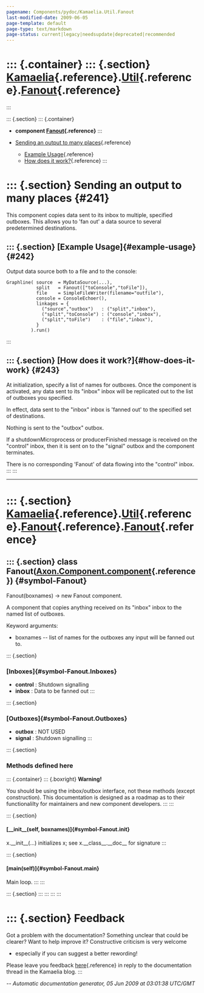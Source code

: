 ```yaml
---
pagename: Components/pydoc/Kamaelia.Util.Fanout
last-modified-date: 2009-06-05
page-template: default
page-type: text/markdown
page-status: current|legacy|needsupdate|deprecated|recommended
---
```

::: {.container}
::: {.section}
[Kamaelia](/Components/pydoc/Kamaelia.html){.reference}.[Util](/Components/pydoc/Kamaelia.Util.html){.reference}.[Fanout](/Components/pydoc/Kamaelia.Util.Fanout.html){.reference}
==================================================================================================================================================================================
:::

::: {.section}
::: {.container}
-   **component
    [Fanout](/Components/pydoc/Kamaelia.Util.Fanout.Fanout.html){.reference}**
:::

-   [Sending an output to many places](#241){.reference}
    -   [Example Usage](#242){.reference}
    -   [How does it work?](#243){.reference}
:::

::: {.section}
Sending an output to many places {#241}
================================

This component copies data sent to its inbox to multiple, specified
outboxes. This allows you to \'fan out\' a data source to several
predetermined destinations.

::: {.section}
[Example Usage]{#example-usage} {#242}
-------------------------------

Output data source both to a file and to the console:

``` {.literal-block}
Graphline( source  = MyDataSource(...),
           split   = Fanout(["toConsole","toFile"]),
           file    = SimpleFileWriter(filename="outfile"),
           console = ConsoleEchoer(),
           linkages = {
             ("source","outbox")   : ("split","inbox"),
             ("split","toConsole") : ("console","inbox"),
             ("split","toFile")    : ("file","inbox"),
           }
         ).run()
```
:::

::: {.section}
[How does it work?]{#how-does-it-work} {#243}
--------------------------------------

At initialization, specify a list of names for outboxes. Once the
component is activated, any data sent to its \"inbox\" inbox will be
replicated out to the list of outboxes you specified.

In effect, data sent to the \"inbox\" inbox is \'fanned out\' to the
specified set of destinations.

Nothing is sent to the \"outbox\" outbox.

If a shutdownMicroprocess or producerFinished message is received on the
\"control\" inbox, then it is sent on to the \"signal\" outbox and the
component terminates.

There is no corresponding \'Fanout\' of data flowing into the
\"control\" inbox.
:::
:::

------------------------------------------------------------------------

::: {.section}
[Kamaelia](/Components/pydoc/Kamaelia.html){.reference}.[Util](/Components/pydoc/Kamaelia.Util.html){.reference}.[Fanout](/Components/pydoc/Kamaelia.Util.Fanout.html){.reference}.[Fanout](/Components/pydoc/Kamaelia.Util.Fanout.Fanout.html){.reference}
===========================================================================================================================================================================================================================================================

::: {.section}
class Fanout([Axon.Component.component](/Docs/Axon/Axon.Component.component.html){.reference}) {#symbol-Fanout}
----------------------------------------------------------------------------------------------

Fanout(boxnames) -\> new Fanout component.

A component that copies anything received on its \"inbox\" inbox to the
named list of outboxes.

Keyword arguments:

-   boxnames \-- list of names for the outboxes any input will be fanned
    out to.

::: {.section}
### [Inboxes]{#symbol-Fanout.Inboxes}

-   **control** : Shutdown signalling
-   **inbox** : Data to be fanned out
:::

::: {.section}
### [Outboxes]{#symbol-Fanout.Outboxes}

-   **outbox** : NOT USED
-   **signal** : Shutdown signalling
:::

::: {.section}
### Methods defined here

::: {.container}
::: {.boxright}
**Warning!**

You should be using the inbox/outbox interface, not these methods
(except construction). This documentation is designed as a roadmap as to
their functionalilty for maintainers and new component developers.
:::
:::

::: {.section}
#### [\_\_init\_\_(self, boxnames)]{#symbol-Fanout.__init__}

x.\_\_init\_\_(\...) initializes x; see x.\_\_class\_\_.\_\_doc\_\_ for
signature
:::

::: {.section}
#### [main(self)]{#symbol-Fanout.main}

Main loop.
:::
:::

::: {.section}
:::
:::
:::
:::

::: {.section}
Feedback
========

Got a problem with the documentation? Something unclear that could be
clearer? Want to help improve it? Constructive criticism is very welcome
- especially if you can suggest a better rewording!

Please leave you feedback
[here](../../../cgi-bin/blog/blog.cgi?rm=viewpost&nodeid=1142023701){.reference}
in reply to the documentation thread in the Kamaelia blog.
:::

*\-- Automatic documentation generator, 05 Jun 2009 at 03:01:38 UTC/GMT*
